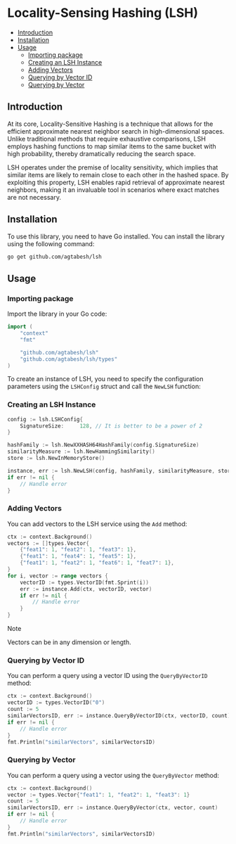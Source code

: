 # Locality-Sensing Hashing (LSH)

- [Introduction](#introduction)
- [Installation](#installation)
- [Usage](#usage)
    - [Importing package](#importing-package)
    - [Creating an LSH Instance](#creating-an-lsh-Instance)
    - [Adding Vectors](#adding-vectors)
    - [Querying by Vector ID](#querying-by-vector-id)
    - [Querying by Vector](#querying-by-vector)

## Introduction

At its core, Locality-Sensitive Hashing is a technique that allows for the efficient approximate nearest neighbor search in high-dimensional spaces. Unlike traditional methods that require exhaustive comparisons, LSH employs hashing functions to map similar items to the same bucket with high probability, thereby dramatically reducing the search space.

LSH operates under the premise of locality sensitivity, which implies that similar items are likely to remain close to each other in the hashed space. By exploiting this property, LSH enables rapid retrieval of approximate nearest neighbors, making it an invaluable tool in scenarios where exact matches are not necessary.

## Installation

To use this library, you need to have Go installed. You can install the library using the following command:

```bash
go get github.com/agtabesh/lsh
```

## Usage

### Importing package

Import the library in your Go code:

```go
import (
    "context"
    "fmt"

    "github.com/agtabesh/lsh"
    "github.com/agtabesh/lsh/types"
)
```

To create an instance of LSH, you need to specify the configuration parameters using the `LSHConfig` struct and call the `NewLSH` function:

### Creating an LSH Instance

```go
config := lsh.LSHConfig{
    SignatureSize:     128, // It is better to be a power of 2
}

hashFamily := lsh.NewXXHASH64HashFamily(config.SignatureSize)
similarityMeasure := lsh.NewHammingSimilarity()
store := lsh.NewInMemoryStore()

instance, err := lsh.NewLSH(config, hashFamily, similarityMeasure, store)
if err != nil {
    // Handle error
}
```

### Adding Vectors
You can add vectors to the LSH service using the `Add` method:

```go
ctx := context.Background()
vectors := []types.Vector{
    {"feat1": 1, "feat2": 1, "feat3": 1},
    {"feat1": 1, "feat4": 1, "feat5": 1},
    {"feat1": 1, "feat2": 1, "feat6": 1, "feat7": 1},
}
for i, vector := range vectors {
    vectorID := types.VectorID(fmt.Sprint(i))
    err := instance.Add(ctx, vectorID, vector)
    if err != nil {
        // Handle error
    }
}
```

> [!NOTE]  
> Vectors can be in any dimension or length.

### Querying by Vector ID

You can perform a query using a vector ID using the `QueryByVectorID` method:

```go
ctx := context.Background()
vectorID := types.VectorID("0")
count := 5
similarVectorsID, err := instance.QueryByVectorID(ctx, vectorID, count)
if err != nil {
    // Handle error
}
fmt.Println("similarVectors", similarVectorsID)
```

### Querying by Vector

You can perform a query using a vector using the `QueryByVector` method:

```go
ctx := context.Background()
vector := types.Vector{"feat1": 1, "feat2": 1, "feat3": 1}
count := 5
similarVectorsID, err := instance.QueryByVector(ctx, vector, count)
if err != nil {
    // Handle error
}
fmt.Println("similarVectors", similarVectorsID)
```

